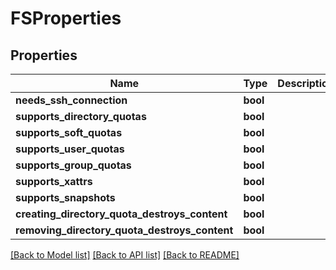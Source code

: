 # FSProperties


## Properties
Name | Type | Description | Notes
------------ | ------------- | ------------- | -------------
**needs_ssh_connection** | **bool** |  | 
**supports_directory_quotas** | **bool** |  | 
**supports_soft_quotas** | **bool** |  | 
**supports_user_quotas** | **bool** |  | 
**supports_group_quotas** | **bool** |  | 
**supports_xattrs** | **bool** |  | 
**supports_snapshots** | **bool** |  | 
**creating_directory_quota_destroys_content** | **bool** |  | 
**removing_directory_quota_destroys_content** | **bool** |  | 

[[Back to Model list]](../#documentation-for-models) [[Back to API list]](../#documentation-for-api-endpoints) [[Back to README]](../)


